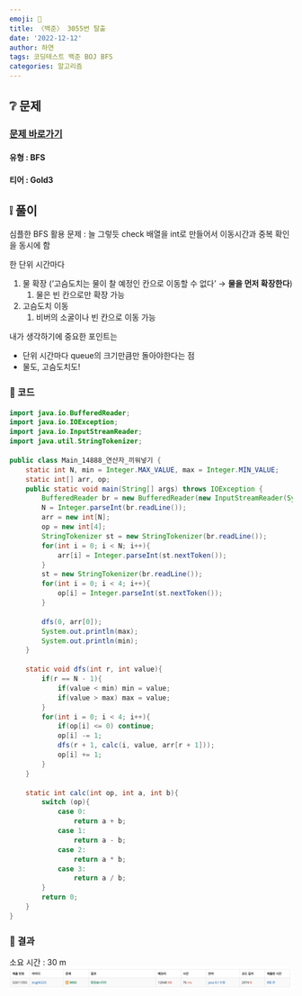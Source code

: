 ```yaml
---
emoji: 🐜
title: 〈백준〉 3055번 탈출
date: '2022-12-12'
author: 하연
tags: 코딩테스트 백준 BOJ BFS
categories: 알고리즘
---
```


## ❔ 문제

### [문제 바로가기](https://www.acmicpc.net/problem/3055)

#### 유형 : BFS

#### 티어 : Gold3

## ❕ 풀이

심플한 BFS 활용 문제 : 늘 그렇듯 check 배열을 int로 만들어서 이동시간과 중복 확인을 동시에 함

한 단위 시간마다

1. 물 확장 (’고슴도치는 물이 찰 예정인 칸으로 이동할 수 없다’ → **물을 먼저 확장한다**)
   1. 물은 빈 칸으로만 확장 가능
2. 고슴도치 이동
   1. 비버의 소굴이나 빈 칸으로 이동 가능

내가 생각하기에 중요한 포인트는

- 단위 시간마다 queue의 크기만큼만 돌아야한다는 점
- 물도, 고슴도치도!

### 👀 코드

```java
import java.io.BufferedReader;
import java.io.IOException;
import java.io.InputStreamReader;
import java.util.StringTokenizer;

public class Main_14888_연산자_끼워넣기 {
    static int N, min = Integer.MAX_VALUE, max = Integer.MIN_VALUE;
    static int[] arr, op;
    public static void main(String[] args) throws IOException {
        BufferedReader br = new BufferedReader(new InputStreamReader(System.in));
        N = Integer.parseInt(br.readLine());
        arr = new int[N];
        op = new int[4];
        StringTokenizer st = new StringTokenizer(br.readLine());
        for(int i = 0; i < N; i++){
            arr[i] = Integer.parseInt(st.nextToken());
        }
        st = new StringTokenizer(br.readLine());
        for(int i = 0; i < 4; i++){
            op[i] = Integer.parseInt(st.nextToken());
        }

        dfs(0, arr[0]);
        System.out.println(max);
        System.out.println(min);
    }

    static void dfs(int r, int value){
        if(r == N - 1){
            if(value < min) min = value;
            if(value > max) max = value;
        }
        for(int i = 0; i < 4; i++){
            if(op[i] <= 0) continue;
            op[i] -= 1;
            dfs(r + 1, calc(i, value, arr[r + 1]));
            op[i] += 1;
        }
    }

    static int calc(int op, int a, int b){
        switch (op){
            case 0:
                return a + b;
            case 1:
                return a - b;
            case 2:
                return a * b;
            case 3:
                return a / b;
        }
        return 0;
    }
}
```

### 👣 결과

소요 시간 : 30 m
![3055](./result.png)

```toc

```
